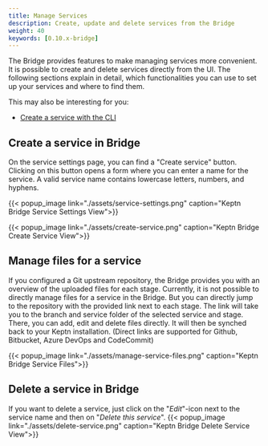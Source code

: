 ```yaml
---
title: Manage Services
description: Create, update and delete services from the Bridge
weight: 40
keywords: [0.10.x-bridge]
---
```


The Bridge provides features to make managing services more convenient. It is possible to create and delete services directly from the UI.
The following sections explain in detail, which functionalities you can use to set up your services and where to find them.

This may also be interesting for you:

* [Create a service with the CLI](https://keptn.sh/docs/0.10.x/reference/cli/commands/keptn_create_service/)

## Create a service in Bridge
On the service settings page, you can find a "Create service" button.
Clicking on this button opens a form where you can enter a name for the service. A valid service name contains lowercase letters, numbers, and hyphens.

{{< popup_image
link="./assets/service-settings.png"
caption="Keptn Bridge Service Settings View">}}

{{< popup_image
link="./assets/create-service.png"
caption="Keptn Bridge Create Service View">}}

## Manage files for a service
If you configured a Git upstream repository, the Bridge provides you with an overview of the uploaded files for each stage.
Currently, it is not possible to directly manage files for a service in the Bridge. But you can directly jump to the repository with the provided link next to each stage.
The link will take you to the branch and service folder of the selected service and stage. There, you can add, edit and delete files directly. It will then be synched back to your Keptn installation.
(Direct links are supported for Github, Bitbucket, Azure DevOps and CodeCommit)


{{< popup_image
link="./assets/manage-service-files.png"
caption="Keptn Bridge Service Files">}}

## Delete a service in Bridge
If you want to delete a service, just click on the "*Edit*"-icon next to the service name and then on "*Delete this service*".
{{< popup_image
link="./assets/delete-service.png"
caption="Keptn Bridge Delete Service View">}}